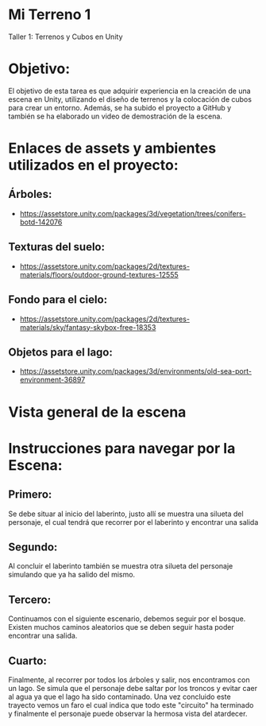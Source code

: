 # Mi Terreno 1
Taller 1: Terrenos y Cubos en Unity

# Objetivo: 
El objetivo de esta tarea es que adquirir experiencia en la creación de una escena en Unity, utilizando el diseño de terrenos y la colocación de cubos para crear un entorno. Además, se ha subido el proyecto a GitHub y también se ha elaborado un video de demostración de la escena.

# Enlaces de assets y ambientes utilizados en el proyecto:
## Árboles:
- https://assetstore.unity.com/packages/3d/vegetation/trees/conifers-botd-142076
## Texturas del suelo:
- https://assetstore.unity.com/packages/2d/textures-materials/floors/outdoor-ground-textures-12555
## Fondo para el cielo:
- https://assetstore.unity.com/packages/2d/textures-materials/sky/fantasy-skybox-free-18353
## Objetos para el lago:
- https://assetstore.unity.com/packages/3d/environments/old-sea-port-environment-36897

# Vista general de la escena



# Instrucciones para navegar por la Escena:
## Primero:
Se debe situar al inicio del laberinto, justo allí se muestra una silueta del personaje, el cual tendrá que recorrer por el laberinto y encontrar una salida
## Segundo:
Al concluir el laberinto también se muestra otra silueta del personaje simulando que ya ha salido del mismo.
## Tercero:
Continuamos con el siguiente escenario, debemos seguir por el bosque. Existen muchos caminos aleatorios que se deben seguir hasta poder encontrar una salida.
## Cuarto:
Finalmente, al recorrer por todos los árboles y salir, nos encontramos con un lago. Se simula que el personaje debe saltar por los troncos y evitar caer al agua ya que el lago ha sido contaminado. Una vez concluido este trayecto vemos un faro el cual indica que todo este "circuito" ha terminado y finalmente el personaje puede observar la hermosa vista del atardecer.

